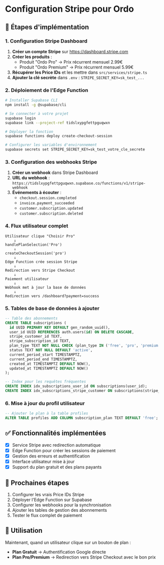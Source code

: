 # Configuration Stripe pour Ordo

## 🚀 Étapes d'implémentation

### 1. Configuration Stripe Dashboard

1. **Créer un compte Stripe** sur https://dashboard.stripe.com
2. **Créer les produits** :
   - Produit "Ordo Pro" → Prix récurrent mensuel 2.99€
   - Produit "Ordo Premium" → Prix récurrent mensuel 5.99€
3. **Récupérer les Price IDs** et les mettre dans `src/services/stripe.ts`
4. **Ajouter la clé secrète** dans `.env` : `STRIPE_SECRET_KEY=sk_test_...`

### 2. Déploiement de l'Edge Function

```bash
# Installer Supabase CLI
npm install -g @supabase/cli

# Se connecter à votre projet
supabase login
supabase link --project-ref tidslxypgfettpguqwxn

# Déployer la fonction
supabase functions deploy create-checkout-session

# Configurer les variables d'environnement
supabase secrets set STRIPE_SECRET_KEY=sk_test_votre_cle_secrete
```

### 3. Configuration des webhooks Stripe

1. **Créer un webhook** dans Stripe Dashboard
2. **URL du webhook** : `https://tidslxypgfettpguqwxn.supabase.co/functions/v1/stripe-webhook`
3. **Événements à écouter** :
   - `checkout.session.completed`
   - `invoice.payment_succeeded`
   - `customer.subscription.updated`
   - `customer.subscription.deleted`

### 4. Flux utilisateur complet

```
Utilisateur clique "Choisir Pro" 
    ↓
handlePlanSelection('Pro') 
    ↓
createCheckoutSession('pro') 
    ↓
Edge Function crée session Stripe
    ↓
Redirection vers Stripe Checkout
    ↓
Paiement utilisateur
    ↓
Webhook met à jour la base de données
    ↓
Redirection vers /dashboard?payment=success
```

### 5. Tables de base de données à ajouter

```sql
-- Table des abonnements
CREATE TABLE subscriptions (
  id UUID PRIMARY KEY DEFAULT gen_random_uuid(),
  user_id UUID REFERENCES auth.users(id) ON DELETE CASCADE,
  stripe_customer_id TEXT,
  stripe_subscription_id TEXT,
  plan_type TEXT NOT NULL CHECK (plan_type IN ('free', 'pro', 'premium')),
  status TEXT NOT NULL DEFAULT 'active',
  current_period_start TIMESTAMPTZ,
  current_period_end TIMESTAMPTZ,
  created_at TIMESTAMPTZ DEFAULT NOW(),
  updated_at TIMESTAMPTZ DEFAULT NOW()
);

-- Index pour les requêtes fréquentes
CREATE INDEX idx_subscriptions_user_id ON subscriptions(user_id);
CREATE INDEX idx_subscriptions_stripe_customer ON subscriptions(stripe_customer_id);
```

### 6. Mise à jour du profil utilisateur

```sql
-- Ajouter le plan à la table profiles
ALTER TABLE profiles ADD COLUMN subscription_plan TEXT DEFAULT 'free';
```

## ✅ Fonctionnalités implémentées

- [x] Service Stripe avec redirection automatique
- [x] Edge Function pour créer les sessions de paiement
- [x] Gestion des erreurs et authentification
- [x] Interface utilisateur mise à jour
- [x] Support du plan gratuit et des plans payants

## 🔧 Prochaines étapes

1. Configurer les vrais Price IDs Stripe
2. Déployer l'Edge Function sur Supabase
3. Configurer les webhooks pour la synchronisation
4. Ajouter les tables de gestion des abonnements
5. Tester le flux complet de paiement

## 🎯 Utilisation

Maintenant, quand un utilisateur clique sur un bouton de plan :
- **Plan Gratuit** → Authentification Google directe
- **Plan Pro/Premium** → Redirection vers Stripe Checkout avec le bon prix